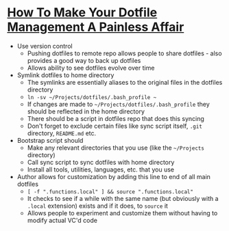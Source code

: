 # [How To Make Your Dotfile Management A Painless Affair](https://medium.freecodecamp.org/dive-into-dotfiles-part-2-6321b4a73608)

* Use version control
  * Pushing dotfiles to remote repo allows people to share dotfiles - also provides a good way to back up dotfiles
  * Allows ability to see dotfiles evolve over time
* Symlink dotfiles to home directory
  * The symlinks are essentially aliases to the original files in the dotfiles directory
  * `ln -sv ~/Projects/dotfiles/.bash_profile ~`
  * If changes are made to `~/Projects/dotfiles/.bash_profile` they should be reflected in the home directory
  * There should be a script in dotfiles repo that does this syncing
  * Don't forget to exclude certain files like sync script itself, `.git` directory, `README.md` etc.
* Bootstrap script should
  * Make any relevant directories that you use (like the `~/Projects` directory)
  * Call sync script to sync dotfiles with home directory
  * Install all tools, utilities, languages, etc. that you use
* Author allows for customization by adding this line to end of all main dotfiles
  * `[ -f ".functions.local" ] && source ".functions.local"`
  * It checks to see if a while with the same name (but obviously with a `.local` extension) exists and if it does, to `source` it
  * Allows people to experiment and customize them without having to modify actual VC'd code
